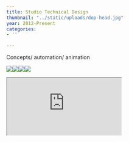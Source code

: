 ```yaml
---
title: Studio Technical Design
thumbnail: "../static/uploads/dop-head.jpg"
year: 2012-Present
categories:
- ''

---
```

Concepts/ automation/ animation

![](/uploads/Various/proceduralkafka.png)![](/uploads/procedural-oracal-2.jpg)![](/uploads/oracle-erosion.jpg)![](/uploads/bubble-zone-52.jpg)

 <div class="container">
  <iframe class="responsive-iframe" src="https://na-a.netlify.app/uploads/warpzone1.html"></iframe>
</div> 